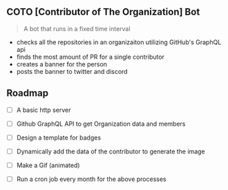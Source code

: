 ## COTO [Contributor of The Organization] Bot

> A bot that runs in a fixed time interval

- checks all the repositories in an organizaiton utilizing GitHub's GraphQL api
- finds the most amount of PR for a single contributor
- creates a banner for the person
- posts the banner to twitter and discord

## Roadmap

- [ ] A basic http server

- [ ] Github GraphQL API to get Organization data and members
- [ ] Design a template for badges
- [ ] Dynamically add the data of the contributor to generate the image
- [ ] Make a Gif (animated)
- [ ] Run a cron job every month for the above processes
